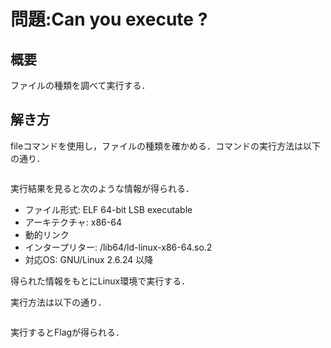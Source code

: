 # 問題:Can you execute ?
## 概要
ファイルの種類を調べて実行する．



## 解き方
fileコマンドを使用し，ファイルの種類を確かめる．コマンドの実行方法は以下の通り．

``` file exec_me
```

実行結果を見ると次のような情報が得られる．

- ファイル形式: ELF 64-bit LSB executable
- アーキテクチャ: x86-64
- 動的リンク
- インタープリター: /lib64/ld-linux-x86-64.so.2
- 対応OS: GNU/Linux 2.6.24 以降

得られた情報をもとにLinux環境で実行する．

実行方法は以下の通り．

``` ./exec_me
```

実行するとFlagが得られる．